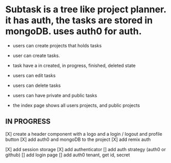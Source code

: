 # Subtask is a tree like project planner. it has auth, the tasks are stored in mongoDB. uses auth0 for auth.

- users can create projects that holds tasks
- user can create tasks.
- task have a in created, in progress, finished, deleted state
- users can edit tasks
- users can delete tasks
- users can have private and public tasks

- the index page shows all users projects, and public projects

## IN PROGRESS

[X] create a header component with a logo and a login / logout and profile button
[X] add auth0 and mongoDB to the project
[X] add remix auth

[X] add session storage
[X] add authenticator
[] add auth strategy (auth0 or github)
[] add login page
[] add auth0 tenant, get id, secret

